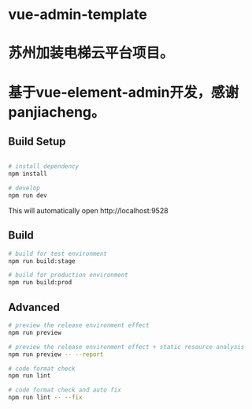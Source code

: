 <!--
 * @Author: zfd
 * @Date: 2020-10-13 09:15:58
 * @LastEditors: zfd
 * @LastEditTime: 2020-12-22 10:27:32
 * @Description: 
-->
# vue-admin-template

# 苏州加装电梯云平台项目。
# 基于vue-element-admin开发，感谢panjiacheng。
## Build Setup

```bash

# install dependency
npm install

# develop
npm run dev
```

This will automatically open http://localhost:9528

## Build

```bash
# build for test environment
npm run build:stage

# build for production environment
npm run build:prod
```

## Advanced

```bash
# preview the release environment effect
npm run preview

# preview the release environment effect + static resource analysis
npm run preview -- --report

# code format check
npm run lint

# code format check and auto fix
npm run lint -- --fix
```


